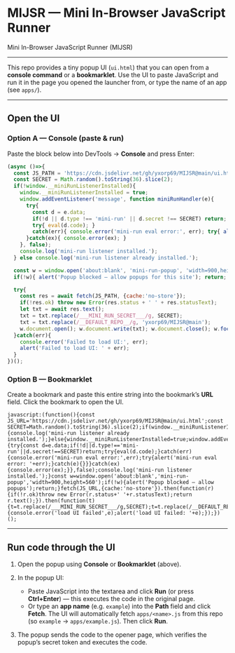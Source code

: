 # MIJSR — Mini In-Browser JavaScript Runner

Mini In-Browser JavaScript Runner (MIJSR)

---

This repo provides a tiny popup UI (`ui.html`) that you can open from a **console command** or a **bookmarklet**. Use the UI to paste JavaScript and run it in the page you opened the launcher from, or type the name of an app (see `apps/`).

---

## Open the UI

### Option A — Console (paste & run)

Paste the block below into DevTools → **Console** and press Enter:

```js
(async ()=>{
  const JS_PATH = 'https://cdn.jsdelivr.net/gh/yxorp69/MIJSR@main/ui.html';
  const SECRET = Math.random().toString(36).slice(2);
  if(!window.__miniRunListenerInstalled){
    window.__miniRunListenerInstalled = true;
    window.addEventListener('message', function miniRunHandler(e){
      try{
        const d = e.data;
        if(!d || d.type !== 'mini-run' || d.secret !== SECRET) return;
        try{ eval(d.code); }
        catch(err){ console.error('mini-run eval error:', err); try{ alert('mini-run eval error: '+err);}catch(e){} }
      }catch(ex){ console.error(ex); }
    }, false);
    console.log('mini-run listener installed.');
  } else console.log('mini-run listener already installed.');

  const w = window.open('about:blank', 'mini-run-popup', 'width=900,height=560');
  if(!w){ alert('Popup blocked — allow popups for this site'); return; }

  try{
    const res = await fetch(JS_PATH, {cache:'no-store'});
    if(!res.ok) throw new Error(res.status + ' ' + res.statusText);
    let txt = await res.text();
    txt = txt.replace(/___MINI_RUN_SECRET___/g, SECRET);
    txt = txt.replace(/__DEFAULT_REPO__/g, 'yxorp69/MIJSR@main');
    w.document.open(); w.document.write(txt); w.document.close(); w.focus();
  }catch(err){
    console.error('Failed to load UI:', err);
    alert('Failed to load UI: ' + err);
  }
})();
```

### Option B — Bookmarklet

Create a bookmark and paste this entire string into the bookmark’s **URL** field. Click the bookmark to open the UI.

```
javascript:(function(){const JS_URL='https://cdn.jsdelivr.net/gh/yxorp69/MIJSR@main/ui.html';const SECRET=Math.random().toString(36).slice(2);if(window.__miniRunListenerInstalled){console.log('mini-run listener already installed.');}else{window.__miniRunListenerInstalled=true;window.addEventListener('message',function(e){try{const d=e.data;if(!d||d.type!=='mini-run'||d.secret!==SECRET)return;try{eval(d.code);}catch(err){console.error('mini-run eval error:',err);try{alert('mini-run eval error: '+err);}catch(e){}}}catch(ex){console.error(ex);}},false);console.log('mini-run listener installed.');}const w=window.open('about:blank','mini-run-popup','width=900,height=560');if(!w){alert('Popup blocked — allow popups');return;}fetch(JS_URL,{cache:'no-store'}).then(function(r){if(!r.ok)throw new Error(r.status+' '+r.statusText);return r.text();}).then(function(t){t=t.replace(/___MINI_RUN_SECRET___/g,SECRET);t=t.replace(/__DEFAULT_REPO__/g,'yxorp69/MIJSR@main');w.document.open();w.document.write(t);w.document.close();w.focus();}).catch(function(e){console.error('load UI failed',e);alert('load UI failed: '+e);});})();
```

---

## Run code through the UI

1. Open the popup using **Console** or **Bookmarklet** (above).
2. In the popup UI:

   * Paste JavaScript into the textarea and click **Run** (or press **Ctrl+Enter**) — this executes the code in the original page.
   * Or type an **app name** (e.g. `example`) into the **Path** field and click **Fetch**. The UI will automatically fetch `apps/<name>.js` from this repo (so `example` → `apps/example.js`). Then click **Run**.
3. The popup sends the code to the opener page, which verifies the popup’s secret token and executes the code.
